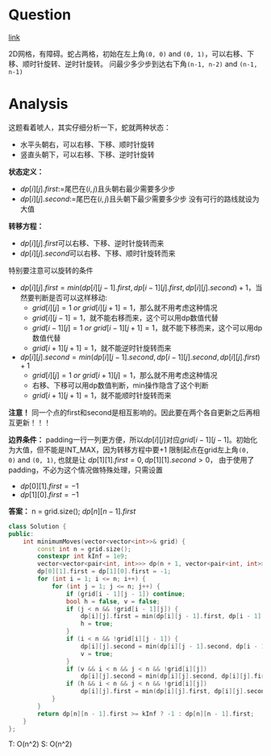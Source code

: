 # Question
[link](https://leetcode-cn.com/problems/minimum-moves-to-reach-target-with-rotations/)

2D网格，有障碍。蛇占两格，初始在左上角`(0, 0)` and `(0, 1)`，可以右移、下移、顺时针旋转、逆时针旋转。
问最少多少步到达右下角`(n-1, n-2)` and `(n-1, n-1)`

# Analysis
这题看着唬人，其实仔细分析一下，蛇就两种状态：
- 水平头朝右，可以右移、下移、顺时针旋转
- 竖直头朝下，可以右移、下移、逆时针旋转

**状态定义：**
- $dp[i][j].first:=$尾巴在$(i,j)$且头朝右最少需要多少步
- $dp[i][j].second:=$尾巴在$(i,j)$且头朝下最少需要多少步
没有可行的路线就设为大值

**转移方程：**
- $dp[i][j].first$可以右移、下移、逆时针旋转而来
- $dp[i][j].second$可以右移、下移、顺时针旋转而来

特别要注意可以旋转的条件

- $dp[i][j].first=min(dp[i][j-1].first,dp[i-1][j].first,dp[i][j].second)+1$，当然要判断是否可以这样移动: 
	- $grid[i][j]=1\:or\:grid[i][j+1]=1$，那么就不用考虑这种情况
	- $grid[i][j-1]=1$，就不能右移而来，这个可以用dp数值代替
	- $grid[i-1][j]=1\:or\:grid[i-1][j+1]=1$，就不能下移而来，这个可以用dp数值代替
	- $grid[i+1][j+1]=1$，就不能逆时针旋转而来
- $dp[i][j].second=min(dp[i][j-1].second,dp[i-1][j].second,dp[i][j].first)+1$
	- $grid[i][j]=1\:or\:grid[i+1][j]=1$，那么就不用考虑这种情况
	- 右移、下移可以用dp数值判断，min操作隐含了这个判断
	- $grid[i+1][j+1]=1$，就不能顺时针旋转而来

**注意！** 同一个点的first和second是相互影响的。因此要在两个各自更新之后再相互更新！！！

**边界条件：**
padding一行一列更方便，所以$dp[i][j]$对应$grid[i-1][j-1]$。初始化为大值，但不能是INT_MAX，因为转移方程中要+1
限制起点在grid左上角`(0, 0)` and `(0, 1)`, 也就是让 $dp[1][1].first = 0, dp[1][1].second > 0$， 由于使用了padding，不必为这个情况做特殊处理，只需设置
- $dp[0][1].first=-1$
- $dp[1][0].first=-1$

**答案：**
n = grid.size();
$dp[n][n-1].first$

```cpp
class Solution {
public:
    int minimumMoves(vector<vector<int>>& grid) {
        const int n = grid.size();
        constexpr int kInf = 1e9;
        vector<vector<pair<int, int>>> dp(n + 1, vector<pair<int, int>>(n + 1,{kInf, kInf}));
        dp[0][1].first = dp[1][0].first = -1;
        for (int i = 1; i <= n; i++) {
            for (int j = 1; j <= n; j++) {
                if (grid[i - 1][j - 1]) continue;
                bool h = false, v = false;
                if (j < n && !grid[i - 1][j]) {
                    dp[i][j].first = min(dp[i][j - 1].first, dp[i - 1][j].first) + 1;
                    h = true;
                }
                if (i < n && !grid[i][j - 1]) {
                    dp[i][j].second = min(dp[i][j - 1].second, dp[i - 1][j].second) + 1;
                    v = true;
                }
                if (v && i < n && j < n && !grid[i][j]) 
                    dp[i][j].second = min(dp[i][j].second, dp[i][j].first + 1);
                if (h && i < n && j < n && !grid[i][j])
                    dp[i][j].first = min(dp[i][j].first, dp[i][j].second + 1);
            }
        }
        return dp[n][n - 1].first >= kInf ? -1 : dp[n][n - 1].first;
    }
};
```
T: O(n^2)
S: O(n^2)
